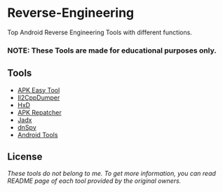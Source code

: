 
# Reverse-Engineering
Top Android Reverse Engineering Tools with different functions.
### NOTE: These Tools are made for educational purposes only.

## Tools

 - [APK Easy Tool](https://forum.xda-developers.com/t/tool-windows-apk-easy-tool-v1-59-2-2021-04-03.3333960/)
 - [Il2CppDumper](https://github.com/Perfare/Il2CppDumper)
 - [HxD](https://mh-nexus.de/en/hxd/)
 - [APK Repatcher](https://github.com/csanuragjain/APKRepatcher)
 - [Jadx](https://github.com/skylot/jadx)
 - [dnSpy](https://github.com/dnSpy/dnSpy)
 - [Android Tools](https://www.mediafire.com/file/67es4trexysy7cy/tools.zip/file)


## License
*These tools do not belong to me. To get more information, you can read README page of each tool provided by the original owners.*
